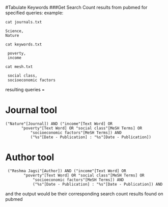 #Tabulate Keywords
###Get Search Count results from pubmed for specified queries:
 example:

 `cat journals.txt`
 ```
 Science,
 Nature
 ```

`cat keywords.txt`

```
 poverty,
 income
```

`cat mesh.txt`

```
 social class,
 socioeconomic factors
```

 resulting queries =
 # Journal tool
 ```
 ("Nature"[Journal]) AND ("income"[Text Word] OR
        "poverty"[Text Word] OR "social class"[MeSH Terms] OR
            "socioeconomic factors"[MeSH Terms]) AND
            ("%s"[Date - Publication] : "%s"[Date - Publication])
 ```

# Author tool
```
 ("Reshma Jagsi"[Author]) AND ("income"[Text Word] OR
        "poverty"[Text Word] OR "social class"[MeSH Terms] OR
            "socioeconomic factors"[MeSH Terms]) AND
            ("%s"[Date - Publication] : "%s"[Date - Publication]) AND
```
and the output would be their corresponding search count results found on pubmed
